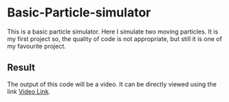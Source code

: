 # Basic-Particle-simulator
This is a basic particle simulator. Here I simulate two moving particles. It is my first project so, the quality of code is not appropriate, but still it is one of my favourite project.

## Result
The output of this code will be a video. It can be directly viewed using the link [Video Link](https://www.mathworks.com/products/matlab.html).
